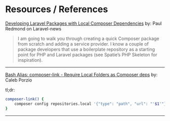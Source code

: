 # Resources / References

[Developing Laravel Packages with Local Composer Dependencies](https://laravel-news.com/developing-laravel-packages-with-local-composer-dependencies)
 by: Paul Redmond on Laravel-news

> I am going to walk you through creating a quick Composer package from scratch and adding a service provider. I know a couple of package developers that use a boilerplate repository as a starting point for PHP and Laravel packages (see Spatie’s PHP Skeleton for inspiration).

---

[Bash Alias: composer-link - Require Local Folders as Composer deps](https://calebporzio.com/bash-alias-composer-link-use-local-folders-as-composer-dependancies/)
 by: Caleb Porzio

tl;dr:
```zsh
composer-link() {  
    composer config repositories.local '{"type": "path", "url": "'$1'"}' --file composer.json
}
```

---

